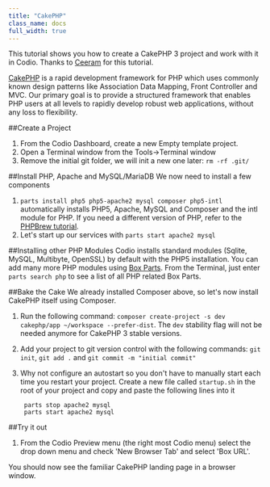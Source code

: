 ```yaml
---
title: "CakePHP"
class_name: docs
full_width: true
---
```



This tutorial shows you how to create a CakePHP 3 project and work with it in Codio. Thanks to [Ceeram](http://ceeram.github.io/) for this tutorial.

[CakePHP](http://cakephp.org) is a rapid development framework for PHP which uses commonly known design patterns like Association Data Mapping, Front Controller and MVC. Our primary goal is to provide a structured framework that enables PHP users at all levels to rapidly develop robust web applications, without any loss to flexibility.

##Create a Project

1. From the Codio Dashboard, create a new Empty template project.
1. Open a Terminal window from the Tools->Terminal window
1. Remove the initial git folder, we will init a new one later: `rm -rf .git/`


##Install PHP, Apache and MySQL/MariaDB
We now need to install a few components

1. `parts install php5 php5-apache2 mysql composer php5-intl` automatically installs PHP5, Apache, MySQL and Composer and the intl module for PHP. If you need a different version of PHP, refer to the [PHPBrew tutorial](../php-brew).
1. Let's start up our services with `parts start apache2 mysql`

##Installing other PHP Modules
Codio installs standard modules (Sqlite, MySQL, Multibyte, OpenSSL) by default with the PHP5 installation. You can add many more PHP modules using [Box Parts](/docs/ide/boxes/box-parts). From the Terminal, just enter `parts search php` to see a list of all PHP related Box Parts.

##Bake the Cake
We already installed Composer above, so let's now install CakePHP itself using Composer.

1. Run the following command: `composer create-project -s dev cakephp/app ~/workspace --prefer-dist`. The `dev` stability flag will not be needed anymore for CakePHP 3 stable versions.
1. Add your project to git version control with the following commands: `git init`, `git add .` and `git commit -m "initial commit"`
1. Why not configure an autostart so you don't have to manually start each time you restart your project. Create a new file called `startup.sh` in the root of your project and copy and paste the following lines into it

        parts stop apache2 mysql
        parts start apache2 mysql

##Try it out

1. From the Codio Preview menu (the right most Codio menu) select the drop down menu and check 'New Browser Tab' and select 'Box URL'.

You should now see the familiar CakePHP landing page in a browser window.
